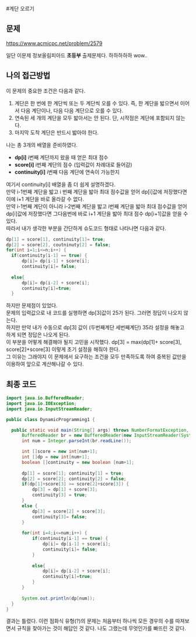 #계단 오르기
## 문제
https://www.acmicpc.net/problem/2579

일단 이문제 정보올림피아드 __초등부__ 출제문제다. 하하하하하 wow..

## 나의 접근방법
이 문제의 중요한 조건은 다음과 같다. 

1. 계단은 한 번에 한 계단씩 또는 두 계단씩 오를 수 있다. 즉, 한 계단을 밟으면서 이어서 다음 계단이나, 다음 다음 계단으로 오를 수 있다.   
2. 연속된 세 개의 계단을 모두 밟아서는 안 된다. 단, 시작점은 계단에 포함되지 않는다.   
3. 마지막 도착 계단은 반드시 밟아야 한다.  

나는 총 3개의 배열을 준비하였다.   
*  __dp[i]__ i번째 계단까지 왔을 때 얻은 최대 점수
* __score[i]__ i번째 계단의 점수 (입력값이 차례대로 들어감)
* __continuity[i]__ i번째 다음 계단에 연속이 가능한지   

여기서 continuity[i] 배열을 좀 더 쉽게 설명하겠다.    
만약 i-1번째 계단을 밟고 i 번째 계단을 밟아 최대 점수값을 얻어 dp[i]값에 저장했다면 이에 i+1 계단을 바로 올라갈 수 없다.   
만약 i-1번째 계단이 아니라 i-2번째 계단을 밟고 i번째 계단을 밟아 최대 점수값을 얻어 dp[i]값에 저장했다면 그다음번에 바로 i+1 계단을 밟아 최대 점수 dp[i+1]값을 얻을 수 있다.   
따라서 내가 생각한 부분을 간단하게 슈도코드 형태로 나타나면 다음과 같다.
  
  ``` java
  dp[1] = score[1], continuity[1]= true;
  dp[2] = score[2], coutninuty[2] = false;
  for(int i=1;i<=n;i++) {
    if(continuity[i-1] == true) {
        dp[i]= dp[i-1] + score[i];
        continuity[i]= false;
    
    else{
        dp[i]= dp[i-2] + score[i];
        continuity[i]=true;
    }
  ```
하지만 문제점이 있었다.   
문제의 입력값으로 내 코드를 실행하면 dp[3]값이 25가 된다. 그러면 정답이 나오지 않는다.   
하지만 만약 내가 수동으로 dp[3] 값이 (두번째계단 세번째계단) 35라 설정을 해놓고 하게 되면 정답은 나오게 된다.   
이 부분을 어떻게 해결해야 될지 고민을 시작했다. 
  dp[3] = max(dp[1]+ score[3], score[2]+score[3] 
이렇게 초기 설정을 해줘야 한다.   
그 이유는 그래야지 이 문제에서 요구하는 조건을 모두 만족하도록 하여 중복된 값만을 이용하여 앞으로 계산해나갈 수 있다. 

## 최종 코드
  ``` java
  import java.io.BufferedReader;
import java.io.IOException;
import java.io.InputStreamReader;

public class DynamicProgramming1 {

	public static void main(String[] args) throws NumberFormatException, IOException {
		BufferedReader br = new BufferedReader(new InputStreamReader(System.in));
		int num = Integer.parseInt(br.readLine());

		int []score = new int[num+1];
		int []dp = new int[num+1];
		boolean []continuity = new boolean [num+1];
		
		dp[1] = score[1]; continuity[1] = true;
		dp[2] = score[2]; continuity[2] = false;
		if(dp[1]+score[3] >= score[2]+score[3]) {
			dp[3] = dp[1] + score[3];
			continuity[3] = true;
		}
		else {
			dp[3] = score[2] + score[3];
			continuity[3]= false;
		}
		
		for(int i=4;i<=num;i++) {
		    if(continuity[i-1] == true) {
		        dp[i]= dp[i-1] + score[i];
		        continuity[i]= false;
		    }
		    
		    else{
		        dp[i]= dp[i-2] + score[i];
		        continuity[i]=true;
		    }
		}
		
		System.out.println(dp[num]);
	}
}
```

결과는 틀렸다. 
이런 점화식 유형(?)의 문제는 처음부터 하나씩 모든 경우의 수를 따져보면서 규칙을 찾아가는 것이 해답인 것 같다. 나도 그랬는데 무엇인가를 빠뜨린 것 같다. 


